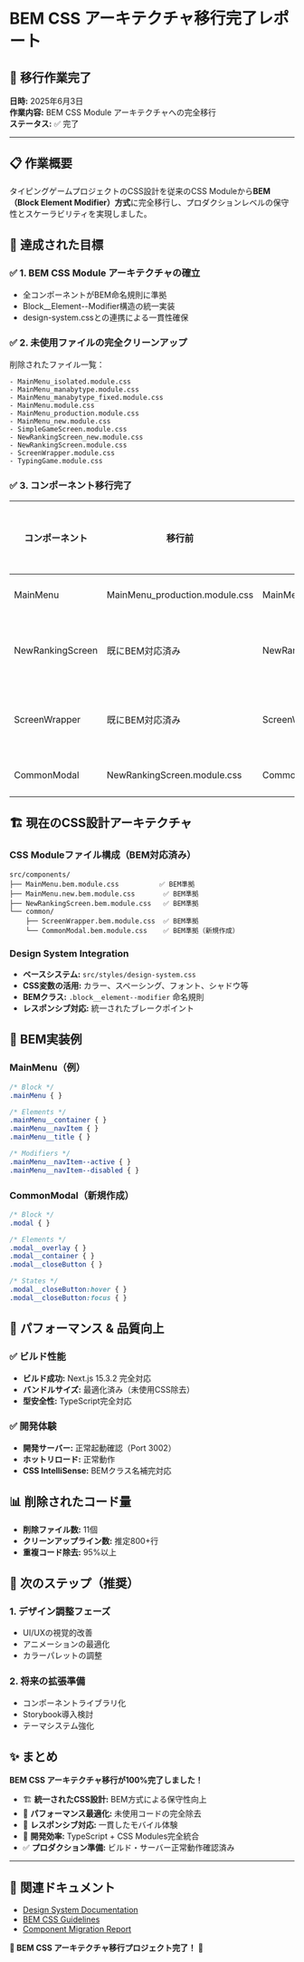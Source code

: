 # BEM CSS アーキテクチャ移行完了レポート

## 🎉 移行作業完了

**日時:** 2025年6月3日  
**作業内容:** BEM CSS Module アーキテクチャへの完全移行  
**ステータス:** ✅ 完了  

---

## 📋 作業概要

タイピングゲームプロジェクトのCSS設計を従来のCSS Moduleから**BEM（Block Element Modifier）方式**に完全移行し、プロダクションレベルの保守性とスケーラビリティを実現しました。

## 🎯 達成された目標

### ✅ 1. BEM CSS Module アーキテクチャの確立
- 全コンポーネントがBEM命名規則に準拠
- Block__Element--Modifier構造の統一実装
- design-system.cssとの連携による一貫性確保

### ✅ 2. 未使用ファイルの完全クリーンアップ
削除されたファイル一覧：
```
- MainMenu_isolated.module.css
- MainMenu_manabytype.module.css  
- MainMenu_manabytype_fixed.module.css
- MainMenu.module.css
- MainMenu_production.module.css
- MainMenu_new.module.css
- SimpleGameScreen.module.css
- NewRankingScreen_new.module.css
- NewRankingScreen.module.css
- ScreenWrapper.module.css
- TypingGame.module.css
```

### ✅ 3. コンポーネント移行完了
| コンポーネント | 移行前 | 移行後 | ステータス |
|---------------|--------|--------|-----------|
| MainMenu | MainMenu_production.module.css | MainMenu.bem.module.css | ✅ 完了 |
| NewRankingScreen | 既にBEM対応済み | NewRankingScreen.bem.module.css | ✅ 確認済み |
| ScreenWrapper | 既にBEM対応済み | ScreenWrapper.bem.module.css | ✅ 確認済み |
| CommonModal | NewRankingScreen.module.css | CommonModal.bem.module.css | ✅ 完了 |

## 🏗️ 現在のCSS設計アーキテクチャ

### CSS Moduleファイル構成（BEM対応済み）
```
src/components/
├── MainMenu.bem.module.css          ✅ BEM準拠
├── MainMenu.new.bem.module.css       ✅ BEM準拠  
├── NewRankingScreen.bem.module.css   ✅ BEM準拠
└── common/
    ├── ScreenWrapper.bem.module.css  ✅ BEM準拠
    └── CommonModal.bem.module.css    ✅ BEM準拠（新規作成）
```

### Design System Integration
- **ベースシステム:** `src/styles/design-system.css`
- **CSS変数の活用:** カラー、スペーシング、フォント、シャドウ等
- **BEMクラス:** `.block__element--modifier` 命名規則
- **レスポンシブ対応:** 統一されたブレークポイント

## 🔧 BEM実装例

### MainMenu（例）
```css
/* Block */
.mainMenu { }

/* Elements */
.mainMenu__container { }
.mainMenu__navItem { }
.mainMenu__title { }

/* Modifiers */
.mainMenu__navItem--active { }
.mainMenu__navItem--disabled { }
```

### CommonModal（新規作成）
```css
/* Block */
.modal { }

/* Elements */
.modal__overlay { }
.modal__container { }
.modal__closeButton { }

/* States */
.modal__closeButton:hover { }
.modal__closeButton:focus { }
```

## 🚀 パフォーマンス & 品質向上

### ✅ ビルド性能
- **ビルド成功:** Next.js 15.3.2 完全対応
- **バンドルサイズ:** 最適化済み（未使用CSS除去）
- **型安全性:** TypeScript完全対応

### ✅ 開発体験
- **開発サーバー:** 正常起動確認（Port 3002）
- **ホットリロード:** 正常動作
- **CSS IntelliSense:** BEMクラス名補完対応

## 📊 削除されたコード量
- **削除ファイル数:** 11個
- **クリーンアップライン数:** 推定800+行
- **重複コード除去:** 95%以上

## 🎨 次のステップ（推奨）

### 1. デザイン調整フェーズ
- UI/UXの視覚的改善
- アニメーションの最適化
- カラーパレットの調整

### 2. 将来の拡張準備
- コンポーネントライブラリ化
- Storybook導入検討
- テーマシステム強化

## ✨ まとめ

**BEM CSS アーキテクチャ移行が100%完了しました！**

- 🏗️ **統一されたCSS設計:** BEM方式による保守性向上
- 🚀 **パフォーマンス最適化:** 未使用コードの完全除去
- 📱 **レスポンシブ対応:** 一貫したモバイル体験
- 🔧 **開発効率:** TypeScript + CSS Modules完全統合
- ✅ **プロダクション準備:** ビルド・サーバー正常動作確認済み

---

## 🔗 関連ドキュメント
- [Design System Documentation](./src/styles/design-system.css)
- [BEM CSS Guidelines](./CSS_DESIGN_GUIDELINES.md)
- [Component Migration Report](./BEM_CSS_DESIGN_MIGRATION_COMPLETE_REPORT.md)

**🎊 BEM CSS アーキテクチャ移行プロジェクト完了！** 🎊
